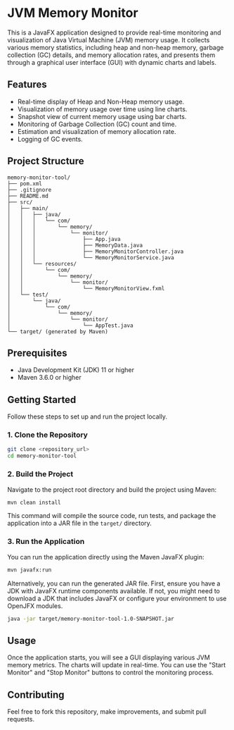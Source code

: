 # JVM Memory Monitor

This is a JavaFX application designed to provide real-time monitoring and visualization of Java Virtual Machine (JVM) memory usage. It collects various memory statistics, including heap and non-heap memory, garbage collection (GC) details, and memory allocation rates, and presents them through a graphical user interface (GUI) with dynamic charts and labels.

## Features

*   Real-time display of Heap and Non-Heap memory usage.
*   Visualization of memory usage over time using line charts.
*   Snapshot view of current memory usage using bar charts.
*   Monitoring of Garbage Collection (GC) count and time.
*   Estimation and visualization of memory allocation rate.
*   Logging of GC events.

## Project Structure

```
memory-monitor-tool/
├── pom.xml
├── .gitignore
├── README.md
├── src/
│   ├── main/
│   │   ├── java/
│   │   │   └── com/
│   │   │       └── memory/
│   │   │           └── monitor/
│   │   │               ├── App.java
│   │   │               ├── MemoryData.java
│   │   │               ├── MemoryMonitorController.java
│   │   │               └── MemoryMonitorService.java
│   │   └── resources/
│   │       └── com/
│   │           └── memory/
│   │               └── monitor/
│   │                   └── MemoryMonitorView.fxml
│   └── test/
│       └── java/
│           └── com/
│               └── memory/
│                   └── monitor/
│                       └── AppTest.java
└── target/ (generated by Maven)
```

## Prerequisites

*   Java Development Kit (JDK) 11 or higher
*   Maven 3.6.0 or higher

## Getting Started

Follow these steps to set up and run the project locally.

### 1. Clone the Repository

```bash
git clone <repository_url>
cd memory-monitor-tool
```

### 2. Build the Project

Navigate to the project root directory and build the project using Maven:

```bash
mvn clean install
```

This command will compile the source code, run tests, and package the application into a JAR file in the `target/` directory.

### 3. Run the Application

You can run the application directly using the Maven JavaFX plugin:

```bash
mvn javafx:run
```

Alternatively, you can run the generated JAR file. First, ensure you have a JDK with JavaFX runtime components available. If not, you might need to download a JDK that includes JavaFX or configure your environment to use OpenJFX modules.

```bash
java -jar target/memory-monitor-tool-1.0-SNAPSHOT.jar
```

## Usage

Once the application starts, you will see a GUI displaying various JVM memory metrics. The charts will update in real-time. You can use the "Start Monitor" and "Stop Monitor" buttons to control the monitoring process.

## Contributing

Feel free to fork this repository, make improvements, and submit pull requests.

